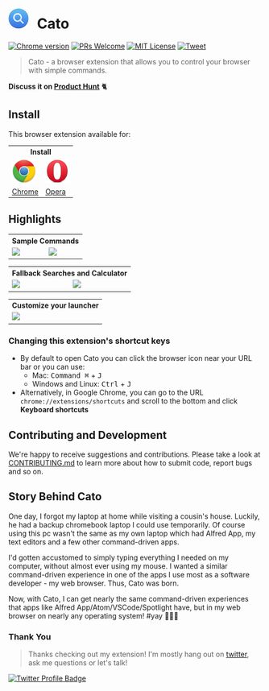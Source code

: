 # <img src="media/cato-logo.png" width="40" style='margin-right: 10px;'> Cato

[![Chrome version][badge-cws]][link-cws]
[![PRs Welcome][prs-badge]][prs]
[![MIT License][license-badge]][LICENSE]
[![Tweet][twitter-badge]][twitter]

> Cato - a browser extension that allows you to control your browser with simple commands.

**Discuss it on [Product Hunt](https://www.producthunt.com/posts/cato)** 🐈


## Install

This browser extension available for:

<table style="max-width: 700px;">
	<tr>
		<th colspan="2" style="text-align:center">
			Install
		</th>
	</tr>
	<tr><!-- Prevent zebra stripes --></tr>
	<tr>
		<td>
			<img src="media/chrome-icon.png" width="48px">
		</td>
		<td>
			<img src="media/opera-icon.png" width="48px">
		</td>
	</tr>
  <tr>
    <td>
      <a href="https://chrome.google.com/webstore/detail/cato/icphdcfpompgbdikholnedfeidemgobg">Chrome</a>
    </td>
    <td>
      <a href="https://addons.opera.com/en/extensions/details/download-chrome-extension-9/">Opera</a>
    </td>
  </tr>
</table>



## Highlights

<table style="max-width: 700px;">
	<tr>
		<th colspan="2" style="text-align:center">
			Sample Commands
		</th>
	</tr>
	<tr><!-- Prevent zebra stripes --></tr>
	<tr>
		<td>
			<img src="media/example-commands-showcase1.png">
		</td>
		<td>
			<img src="media/example-command-showcase2.png">
		</td>
	</tr>
</table>

<table style="max-width: 700px;">
	<tr>
		<th colspan="2" style="text-align:center">
			Fallback Searches and Calculator
		</th>
	</tr>
	<tr><!-- Prevent zebra stripes --></tr>
	<tr>
		<td>
			<img src="media/example-fallback-search.png">
		</td>
		<td>
			<img src="media/example-calculator.png"> </td>
	</tr>
</table>

<table style="max-width: 700px;">
	<tr>
		<th colspan="2" style="text-align:center">
			Customize your launcher
		</th>
	</tr>
	<tr><!-- Prevent zebra stripes --></tr>
	<tr>
		<td>
			<img src="media/example-theme-customizer.png">
		</td>
</table>



### Changing this extension's shortcut keys

- By default to open Cato you can click the browser icon near your URL bar or you can use:
  - Mac: <kbd>Command ⌘</kbd> + <kbd>J</kbd>
  - Windows and Linux: <kbd>Ctrl</kbd> + <kbd>J</kbd>
- Alternatively, in Google Chrome, you can go to the URL `chrome://extensions/shortcuts` and scroll to the bottom and click **Keyboard shortcuts**



## Contributing and Development

We're happy to receive suggestions and contributions. Please take a look at [CONTRIBUTING.md](CONTRIBUTING.md) to learn more about how to submit code, report bugs and so on.




## Story Behind Cato

One day, I forgot my laptop at home while visiting a cousin's house. Luckily, he had a backup chromebook laptop I could use temporarily. Of course using this pc wasn't the same as my own laptop which had Alfred App, my text editors and a few other command-driven apps.

I'd gotten accustomed to simply typing everything I needed on my computer, without almost ever using my mouse. I wanted a similar command-driven experience in one of the apps I use most as a software developer - my web browser. Thus, Cato was born.

Now, with Cato, I can get nearly the same command-driven experiences that apps like Alfred App/Atom/VSCode/Spotlight have, but in my web browser on nearly any operating system! #yay  🎉🍻🎊



[badge-cws]: https://img.shields.io/chrome-web-store/v/hlepfoohegkhhmjieoechaddaejaokhf.svg?label=chrome
[link-cws]: https://chrome.google.com/webstore/detail/cato/icphdcfpompgbdikholnedfeidemgobg "Version published on Chrome Web Store"

[license-badge]: https://img.shields.io/npm/l/cross-env.svg?style=flat-square
[license]: https://github.com/kentcdodds/cross-env/blob/master/other/LICENSE

[license-badge]: https://img.shields.io/npm/l/cross-env.svg?style=flat-square
[license]: https://github.com/kentcdodds/cross-env/blob/master/other/LICENSE

[prs]: http://makeapullrequest.com
[prs-badge]: https://img.shields.io/badge/PRs-welcome-brightgreen.svg?style=flat-square

[twitter]: https://twitter.com/intent/tweet?url=https%3A%2F%2Fchrome.google.com%2Fwebstore%2Fdetail%2Fcato%2Ficphdcfpompgbdikholnedfeidemgobg&via=cliffordfajard0&text=Checkout%20the%20command%20launcher%20browser%20extension%20-%20Cato%21
[twitter-badge]: https://img.shields.io/twitter/url/https/github.com/kentcdodds/cross-env.svg?style=social



### Thank You
> Thanks checking out my extension! I'm mostly hang out on [twitter](https://twitter.com/cliffordfajard0), ask me questions or let's talk!

<a href="https://twitter.com/cliffordfajard0"><img src="https://img.shields.io/twitter/follow/cliffordfajard0?style=social" alt="Twitter Profile Badge"/></a>
